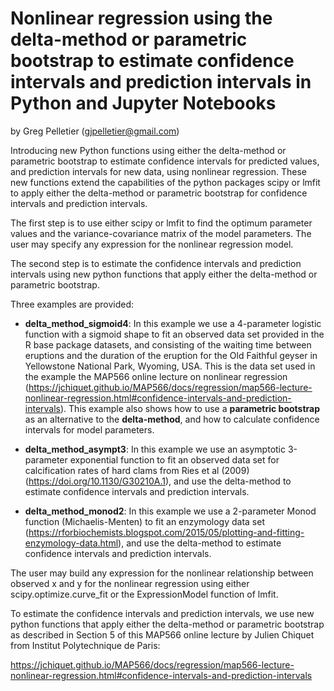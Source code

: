 # Nonlinear regression using the delta-method or parametric bootstrap to estimate confidence intervals and prediction intervals in Python and Jupyter Notebooks

by Greg Pelletier (gjpelletier@gmail.com)

Introducing new Python functions using either the delta-method or parametric bootstrap to estimate confidence intervals for predicted values, and prediction intervals for new data, using nonlinear regression. These new functions extend the capabilities of the python packages scipy or lmfit to apply either the delta-method or parametric bootstrap for confidence intervals and prediction intervals. 

The first step is to use either scipy or lmfit to find the optimum parameter values and the variance-covariance matrix of the model parameters. The user may specify any expression for the nonlinear regression model.

The second step is to estimate the confidence intervals and prediction intervals using new python functions that apply either the delta-method or parametric bootstrap. 

Three examples are provided: 

- **delta_method_sigmoid4**: In this example we use a 4-parameter logistic function with a sigmoid shape to fit an observed data set provided in the R base package datasets, and consisting of the waiting time between eruptions and the duration of the eruption for the Old Faithful geyser in Yellowstone National Park, Wyoming, USA. This is the data set used in the example the MAP566 online lecture on nonlinear regression (https://jchiquet.github.io/MAP566/docs/regression/map566-lecture-nonlinear-regression.html#confidence-intervals-and-prediction-intervals). This example also shows how to use a **parametric bootstrap** as an alternative to the **delta-method**, and how to calculate confidence intervals for model parameters.

- **delta_method_asympt3**: In this example we use an asymptotic 3-parameter exponential function to fit an observed data set for calcification rates of hard clams from Ries et al (2009) (https://doi.org/10.1130/G30210A.1), and use the delta-method to estimate confidence intervals and prediction intervals.

- **delta_method_monod2**: In this example we use a 2-parameter Monod function (Michaelis-Menten) to fit an enzymology data set (https://rforbiochemists.blogspot.com/2015/05/plotting-and-fitting-enzymology-data.html), and use the delta-method to estimate confidence intervals and prediction intervals.

The user may build any expression for the nonlinear relationship between observed x and y for the nonlinear regression using either scipy.optimize.curve_fit or the ExpressionModel function of lmfit.

To estimate the confidence intervals and prediction intervals, we use new python functions that apply either the delta-method or parametric bootstrap as described in Section 5 of this MAP566 online lecture by Julien Chiquet from Institut Polytechnique de Paris:

https://jchiquet.github.io/MAP566/docs/regression/map566-lecture-nonlinear-regression.html#confidence-intervals-and-prediction-intervals

